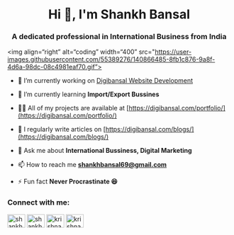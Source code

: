 <h1 align="center">Hi 👋, I'm Shankh Bansal</h1>
<h3 align="center">A dedicated professional in International Business from India</h3>

<img align=“right” alt=“coding” width=“400” src="https://user-images.githubusercontent.com/55389276/140866485-8fb1c876-9a8f-4d6a-98dc-08c4981eaf70.gif”>


- 🔭 I’m currently working on [Digibansal Website Development](https://digibansal.com)

- 🌱 I’m currently learning **Import/Export Bussines**

- 👨‍💻 All of my projects are available at [https://digibansal.com/portfolio/](https://digibansal.com/portfolio/)

- 📝 I regularly write articles on [https://digibansal.com/blogs/](https://digibansal.com/blogs/)

- 💬 Ask me about **International Bussiness, Digital Marketing**

- 📫 How to reach me **shankhbansal69@gmail.com**

- ⚡ Fun fact **Never Procrastinate 😆**

<h3 align="left">Connect with me:</h3>
<p align="left">
<a href="https://linkedin.com/in/shankh bansal" target="blank"><img align="center" src="https://raw.githubusercontent.com/rahuldkjain/github-profile-readme-generator/master/src/images/icons/Social/linked-in-alt.svg" alt="shankh bansal" height="30" width="40" /></a>
<a href="https://kaggle.com/shankh bansal" target="blank"><img align="center" src="https://raw.githubusercontent.com/rahuldkjain/github-profile-readme-generator/master/src/images/icons/Social/kaggle.svg" alt="shankh bansal" height="30" width="40" /></a>
<a href="https://fb.com/krishna bansal" target="blank"><img align="center" src="https://raw.githubusercontent.com/rahuldkjain/github-profile-readme-generator/master/src/images/icons/Social/facebook.svg" alt="krishna bansal" height="30" width="40" /></a>
<a href="https://instagram.com/krishnabansal7217" target="blank"><img align="center" src="https://raw.githubusercontent.com/rahuldkjain/github-profile-readme-generator/master/src/images/icons/Social/instagram.svg" alt="krishnabansal7217" height="30" width="40" /></a>
</p>
